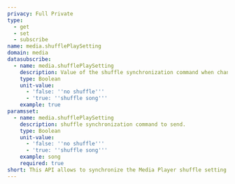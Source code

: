 ```yaml
---
privacy: Full Private
type:
  - get
  - set
  - subscribe
name: media.shufflePlaySetting
domain: media
datasubscribe:
  - name: media.shufflePlaySetting
    description: Value of the shuffle synchronization command when changed.
    type: Boolean
    unit-value:
      - 'false: ''no shuffle'''
      - 'true: ''shuffle song'''
    example: true
paramsset:
  - name: media.shufflePlaySetting
    description: shuffle synchronization command to send.
    type: Boolean
    unit-value:
      - 'false: ''no shuffle'''
      - 'true: ''shuffle song'''
    example: song
    required: true
short: This API allows to synchronize the Media Player shuffle setting.
---
```


